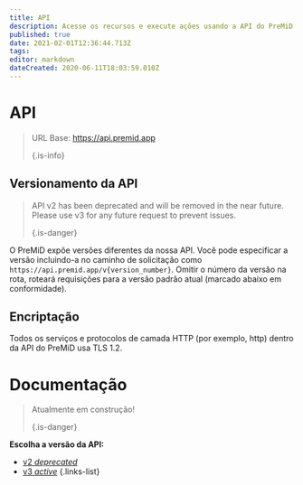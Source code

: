 ```yaml
---
title: API
description: Acesse os recursos e execute ações usando a API do PreMiD
published: true
date: 2021-02-01T12:36:44.713Z
tags:
editor: markdown
dateCreated: 2020-06-11T18:03:59.010Z
---
```


# API

> URL Base: https://api.premid.app 
> 
> {.is-info}

## Versionamento da API
> API v2 has been deprecated and will be removed in the near future. Please use v3 for any future request to prevent issues. 
> 
> {.is-danger}

O PreMiD expõe versões diferentes da nossa API. Você pode especificar a versão incluindo-a no caminho de solicitação como `https://api.premid.app/v{version_number}`. Omitir o número da versão na rota, roteará requisições para a versão padrão atual (marcado abaixo em conformidade).

## Encriptação

Todos os serviços e protocolos de camada HTTP (por exemplo, http) dentro da API do PreMiD usa TLS 1.2.

# Documentação
> Atualmente em construção! 
> 
> {.is-danger}

**Escolha a versão da API:**
- [v2 *deprecated*](/dev/api/v2)
- [v3 *active*](/dev/api/v3)
{.links-list}